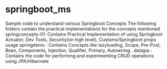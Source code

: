 # springboot_ms
Sample code to understand various Springboot Concepts
The following folders contain the practical implementations for the concepts mentioned
springconcepts-01: Contains Practical Implementation of using Springboot Actuator, Dev Tools, Security(on high level), Customs/Springboot props usage
springdemo : Contains Concepts like lazyloading, Scope, Pre-Post, Bean, Components, Injection, Qualifier, Primary, Autowiring..
datajpa : Contains the code for performing and experimenting CRUD operations using JPA/Hibernate
